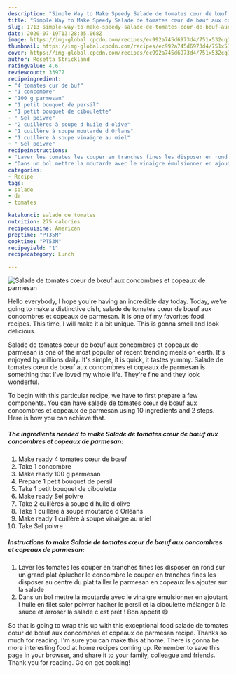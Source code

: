 ```yaml
---
description: "Simple Way to Make Speedy Salade de tomates cœur de bœuf aux concombres et copeaux de parmesan"
title: "Simple Way to Make Speedy Salade de tomates cœur de bœuf aux concombres et copeaux de parmesan"
slug: 1713-simple-way-to-make-speedy-salade-de-tomates-cour-de-bouf-aux-concombres-et-copeaux-de-parmesan
date: 2020-07-19T13:28:35.068Z
image: https://img-global.cpcdn.com/recipes/ec992a745d6973d4/751x532cq70/salade-de-tomates-coeur-de-boeuf-aux-concombres-et-copeaux-de-parmesan-photo-principale-de-la-recette.jpg
thumbnail: https://img-global.cpcdn.com/recipes/ec992a745d6973d4/751x532cq70/salade-de-tomates-coeur-de-boeuf-aux-concombres-et-copeaux-de-parmesan-photo-principale-de-la-recette.jpg
cover: https://img-global.cpcdn.com/recipes/ec992a745d6973d4/751x532cq70/salade-de-tomates-coeur-de-boeuf-aux-concombres-et-copeaux-de-parmesan-photo-principale-de-la-recette.jpg
author: Rosetta Strickland
ratingvalue: 4.6
reviewcount: 33977
recipeingredient:
- "4 tomates cur de buf"
- "1 concombre"
- "100 g parmesan"
- "1 petit bouquet de persil"
- "1 petit bouquet de ciboulette"
- " Sel poivre"
- "2 cuillères à soupe d huile d olive"
- "1 cuillère à soupe moutarde d Orlans"
- "1 cuillère à soupe vinaigre au miel"
- " Sel poivre"
recipeinstructions:
- "Laver les tomates les couper en tranches fines les disposer en rond sur un grand plat éplucher le concombre le couper en tranches fines les disposer au centre du plat tailler le parmesan en copeaux les ajouter sur la salade"
- "Dans un bol mettre la moutarde avec le vinaigre émulsionner en ajoutant l huile en filet saler poivrer hacher le persil et la ciboulette mélanger à la sauce et arroser la salade c est prêt ! Bon appétit 😋"
categories:
- Recipe
tags:
- salade
- de
- tomates

katakunci: salade de tomates 
nutrition: 275 calories
recipecuisine: American
preptime: "PT35M"
cooktime: "PT53M"
recipeyield: "1"
recipecategory: Lunch

---
```



![Salade de tomates cœur de bœuf aux concombres et copeaux de parmesan](https://img-global.cpcdn.com/recipes/ec992a745d6973d4/751x532cq70/salade-de-tomates-coeur-de-boeuf-aux-concombres-et-copeaux-de-parmesan-photo-principale-de-la-recette.jpg)

Hello everybody, I hope you're having an incredible day today. Today, we're going to make a distinctive dish, salade de tomates cœur de bœuf aux concombres et copeaux de parmesan. It is one of my favorites food recipes. This time, I will make it a bit unique. This is gonna smell and look delicious.



Salade de tomates cœur de bœuf aux concombres et copeaux de parmesan is one of the most popular of recent trending meals on earth. It's enjoyed by millions daily. It's simple, it is quick, it tastes yummy. Salade de tomates cœur de bœuf aux concombres et copeaux de parmesan is something that I've loved my whole life. They're fine and they look wonderful.


To begin with this particular recipe, we have to first prepare a few components. You can have salade de tomates cœur de bœuf aux concombres et copeaux de parmesan using 10 ingredients and 2 steps. Here is how you can achieve that.

<!--inarticleads1-->

##### The ingredients needed to make Salade de tomates cœur de bœuf aux concombres et copeaux de parmesan:

1. Make ready 4 tomates cœur de bœuf
1. Take 1 concombre
1. Make ready 100 g parmesan
1. Prepare 1 petit bouquet de persil
1. Take 1 petit bouquet de ciboulette
1. Make ready  Sel poivre
1. Take 2 cuillères à soupe d huile d olive
1. Take 1 cuillère à soupe moutarde d Orléans
1. Make ready 1 cuillère à soupe vinaigre au miel
1. Take  Sel poivre




<!--inarticleads2-->

##### Instructions to make Salade de tomates cœur de bœuf aux concombres et copeaux de parmesan:

1. Laver les tomates les couper en tranches fines les disposer en rond sur un grand plat éplucher le concombre le couper en tranches fines les disposer au centre du plat tailler le parmesan en copeaux les ajouter sur la salade
1. Dans un bol mettre la moutarde avec le vinaigre émulsionner en ajoutant l huile en filet saler poivrer hacher le persil et la ciboulette mélanger à la sauce et arroser la salade c est prêt ! Bon appétit 😋




So that is going to wrap this up with this exceptional food salade de tomates cœur de bœuf aux concombres et copeaux de parmesan recipe. Thanks so much for reading. I'm sure you can make this at home. There is gonna be more interesting food at home recipes coming up. Remember to save this page in your browser, and share it to your family, colleague and friends. Thank you for reading. Go on get cooking!
